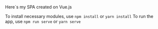 Here`s my SPA created on Vue.js

To install necessary modules, use ``npm install`` or ``yarn install``
To run the app, use ``npm run serve`` or ``yarn serve``
